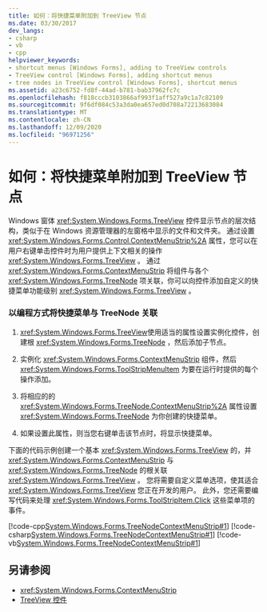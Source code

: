 ```yaml
---
title: 如何：将快捷菜单附加到 TreeView 节点
ms.date: 03/30/2017
dev_langs:
- csharp
- vb
- cpp
helpviewer_keywords:
- shortcut menus [Windows Forms], adding to TreeView controls
- TreeView control [Windows Forms], adding shortcut menus
- tree nodes in TreeView control [Windows Forms], shortcut menus
ms.assetid: a23c6752-fd8f-44ad-b781-bab37962fc7c
ms.openlocfilehash: f818cccb3103866af993f1aff527a9c1a7c82109
ms.sourcegitcommit: 9f6df084c53a3da0ea657ed0d708a72213683084
ms.translationtype: MT
ms.contentlocale: zh-CN
ms.lasthandoff: 12/09/2020
ms.locfileid: "96971256"
---
```

# <a name="how-to-attach-a-shortcut-menu-to-a-treeview-node"></a>如何：将快捷菜单附加到 TreeView 节点
Windows 窗体 <xref:System.Windows.Forms.TreeView> 控件显示节点的层次结构，类似于在 Windows 资源管理器的左窗格中显示的文件和文件夹。 通过设置 <xref:System.Windows.Forms.Control.ContextMenuStrip%2A> 属性，您可以在用户右键单击控件时为用户提供上下文相关的操作 <xref:System.Windows.Forms.TreeView> 。 通过 <xref:System.Windows.Forms.ContextMenuStrip> 将组件与各个 <xref:System.Windows.Forms.TreeNode> 项关联，你可以向控件添加自定义的快捷菜单功能级别 <xref:System.Windows.Forms.TreeView> 。  
  
### <a name="to-associate-a-shortcut-menu-with-a-treenode-programmatically"></a>以编程方式将快捷菜单与 TreeNode 关联  
  
1. <xref:System.Windows.Forms.TreeView>使用适当的属性设置实例化控件，创建根 <xref:System.Windows.Forms.TreeNode> ，然后添加子节点。  
  
2. 实例化 <xref:System.Windows.Forms.ContextMenuStrip> 组件，然后 <xref:System.Windows.Forms.ToolStripMenuItem> 为要在运行时提供的每个操作添加。  
  
3. 将相应的的 <xref:System.Windows.Forms.TreeNode.ContextMenuStrip%2A> 属性设置 <xref:System.Windows.Forms.TreeNode> 为你创建的快捷菜单。  
  
4. 如果设置此属性，则当您右键单击该节点时，将显示快捷菜单。  
  
 下面的代码示例创建一个基本 <xref:System.Windows.Forms.TreeView> 的，并 <xref:System.Windows.Forms.ContextMenuStrip> 与 <xref:System.Windows.Forms.TreeNode> 的根关联 <xref:System.Windows.Forms.TreeView> 。 您将需要自定义菜单选项，使其适合 <xref:System.Windows.Forms.TreeView> 您正在开发的用户。 此外，您还需要编写代码来处理 <xref:System.Windows.Forms.ToolStripItem.Click> 这些菜单项的事件。  
  
 [!code-cpp[System.Windows.Forms.TreeNodeContextMenuStrip#1](~/samples/snippets/cpp/VS_Snippets_Winforms/system.windows.forms.TreeNodeContextMenuStrip/cpp/Form1.cpp#1)]
 [!code-csharp[System.Windows.Forms.TreeNodeContextMenuStrip#1](~/samples/snippets/csharp/VS_Snippets_Winforms/system.windows.forms.TreeNodeContextMenuStrip/CS/Form1.cs#1)]
 [!code-vb[System.Windows.Forms.TreeNodeContextMenuStrip#1](~/samples/snippets/visualbasic/VS_Snippets_Winforms/system.windows.forms.TreeNodeContextMenuStrip/VB/Form1.vb#1)]  
  
## <a name="see-also"></a>另请参阅

- <xref:System.Windows.Forms.ContextMenuStrip>
- [TreeView 控件](treeview-control-windows-forms.md)
